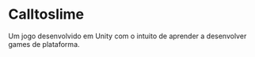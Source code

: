 # Calltoslime
Um jogo desenvolvido em Unity com o intuito de aprender a desenvolver games de plataforma.
